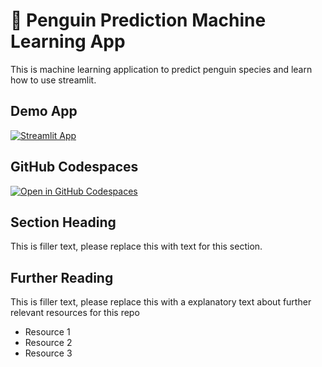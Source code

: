 # 🐧 Penguin Prediction Machine Learning App

This is machine learning application to predict penguin species and learn how to use streamlit.

## Demo App

[![Streamlit App](https://static.streamlit.io/badges/streamlit_badge_black_white.svg)](https://penguin-ML-app-SD.streamlit.app/)

## GitHub Codespaces

[![Open in GitHub Codespaces](https://github.com/codespaces/badge.svg)](https://codespaces.new/streamlit/app-starter-kit?quickstart=1)

## Section Heading

This is filler text, please replace this with text for this section.

## Further Reading

This is filler text, please replace this with a explanatory text about further relevant resources for this repo
- Resource 1
- Resource 2
- Resource 3
